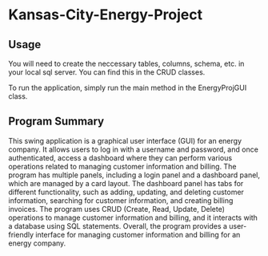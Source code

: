 # Kansas-City-Energy-Project

## Usage
You will need to create the neccessary tables, columns, schema, etc. in your local sql server. You can find this in the CRUD classes. 

To run the application, simply run the main method in the EnergyProjGUI class.

## Program Summary
This swing application is a graphical user interface (GUI) for an energy company. It allows users to log in with a username and password, and once authenticated, access a dashboard where they can perform various operations related to managing customer information and billing. The program has multiple panels, including a login panel and a dashboard panel, which are managed by a card layout. The dashboard panel has tabs for different functionality, such as adding, updating, and deleting customer information, searching for customer information, and creating billing invoices. The program uses CRUD (Create, Read, Update, Delete) operations to manage customer information and billing, and it interacts with a database using SQL statements. Overall, the program provides a user-friendly interface for managing customer information and billing for an energy company.


